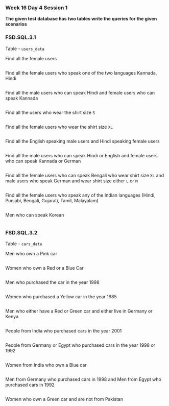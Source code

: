 ### Week 16 Day 4 Session 1

**The given test database has two tables write the queries for the given scenarios**

### FSD.SQL.3.1

Table - `users_data`

Find all the female users

```sql

```

Find all the female users who speak one of the two languages Kannada, Hindi

```sql

```

Find all the male users who can speak Hindi and female users who can speak Kannada

```sql

```

Find all the users who wear the shirt size `S`

```sql

```

Find all the female users who wear the shirt size `XL`

```sql

```

Find all the English speaking male users and Hindi speaking female users

```sql

```

Find all the male users who can speak Hindi or English and female users who can speak Kannada or German

```sql

```

Find all the female users who can speak Bengali who wear shirt size `XL` and male users who speak German and wear shirt size either `L` or `M`

```sql

```

Find all the female users who speak any of the Indian languages (Hindi, Punjabi, Bengali, Gujarati, Tamil, Malayalam)

```sql

```

Men who can speak Korean

```sql

```

### FSD.SQL.3.2

Table - `cars_data`

Men who own a Pink car

```sql

```

Women who own a Red or a Blue Car

```sql

```

Men who purchased the car in the year 1998

```sql

```

Women who purchased a Yellow car in the year 1985

```sql

```

Men who either have a Red or Green car and either live in Germany or Kenya

```sql

```

People from India who purchased cars in the year 2001

```sql

```

People from Germany or Egypt who purchased cars in the year 1998 or 1992

```sql

```

Women from India who own a Blue car

```sql

```

Men from Germany who purchased cars in 1998 and Men from Egypt who purchased cars in 1992

```sql

```

Women who own a Green car and are not from Pakistan

```sql

```
